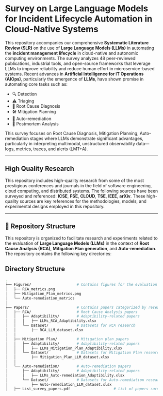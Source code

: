 # Survey on Large Language Models for Incident Lifecycle Automation in Cloud-Native Systems

This repository accompanies our comprehensive **Systematic Literature Review (SLR)** on the use of **Large Language Models (LLMs)** in automating the **incident management lifecycle** in cloud-native and autonomic computing environments. The survey analyzes 48 peer-reviewed publications, industrial tools, and open-source frameworks that leverage LLMs to improve reliability and reduce human effort in microservice-based systems. Recent advances in **Artificial Intelligence for IT Operations (AIOps)**, particularly the emergence of **LLMs**, have shown promise in automating core tasks such as:

- 🔍 Detection  
- ⚠️ Triaging  
- 🔧 Root Cause Diagnosis  
- 🛠️ Mitigation Planning  
- 🤖 Auto-remediation  
- 📝 Postmortem Analysis

This survey focuses on Root Cause Diagnosis, Mitigation Planning, Auto-remediation stages where LLMs demonstrate significant advantages, particularly in interpreting multimodal, unstructured observability data—logs, metrics, traces, and alerts (LMT+A).

---
## High Quality Research

This repository includes high-quality research from some of the most prestigious conferences and journals in the field of software engineering, cloud computing, and distributed systems. The following sources have been surveyed and referenced: **ICSE**, **FSE**, **CLOUD**, **TSE**, **IEEE**, **arXiv**. These high-quality sources are key references for the methodologies, models, and experimental designs employed in this repository.

---

## 📂 Repository Structure

This repository is organized to facilitate research and experiments related to the evaluation of **Large Language Models (LLMs)** in the context of **Root Cause Analysis (RCA)**, **Mitigation Plan generation**, and **Auto-remediation**. The repository contains the following key directories:

## Directory Structure

```bash
.
├── Figures/                     # Contains figures for the evaluation of LLMs
│   ├── RCA_metrics.png          
│   ├── Mitigation_Plan_metrics.png  
│   └── Auto-remediation_metrics
│
├── Papers/                      # Contains papers categorized by research topics
│   ├── RCA/                     # Root Cause Analysis papers
│   │   ├── Adaptibility/        # Adaptibility-related papers
│   │   │   ├── LLMs_RCA_Adaptibility.xlsx
│   │   └── Dataset/             # Datasets for RCA research
│   │       ├── RCA_LLM_dataset.xlsx
│   │
│   ├── Mitigation Plan/         # Mitigation plan papers
│   │   ├── Adaptibility/        # Adaptibility-related papers
│   │   │   ├── LLMs_Mitigation_Plan_Adaptibility.xlsx
│   │   └── Dataset/             # Datasets for Mitigation Plan research
│   │       ├── Mitigation_Plan_LLM_dataset.xlsx
│   │
│   └── Auto-remediation/        # Auto-remediation papers
│       ├── Adaptibility/        # Adaptibility-related papers
│       │   ├── LLMs_Auto-remediation_Adaptibility.xlsx
│       └── Dataset/             # Datasets for Auto-remediation research
│           ├── Auto-remediation_LLM_dataset.xlsx
│   ├── List_survey_papers.pdf                    # list of papers surveyed

